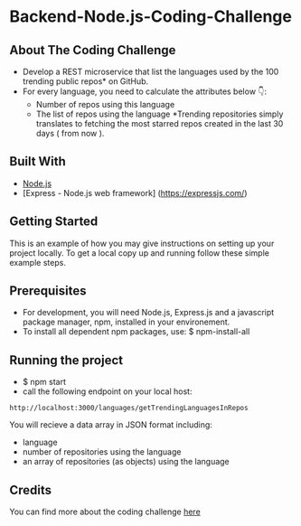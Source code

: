 # Backend-Node.js-Coding-Challenge

## About The Coding Challenge

- Develop a REST microservice that list the languages used by the 100 trending public repos* on GitHub.
- For every language, you need to calculate the attributes below 👇:
    - Number of repos using this language
    - The list of repos using the language
*Trending repositories simply translates to fetching the most starred repos created in the last 30 days ( from now ).

## Built With

* [Node.js](https://nodejs.org/en/)
* [Express - Node.js web framework] (https://expressjs.com/)


## Getting Started

This is an example of how you may give instructions on setting up your project locally.
To get a local copy up and running follow these simple example steps.


## Prerequisites

- For development, you will need Node.js, Express.js and a javascript package manager, npm, installed in your environement.
- To install all dependent npm packages, use:
  $ npm-install-all

## Running the project

- $ npm start
- call the following endpoint on your local host:

```
http://localhost:3000/languages/getTrendingLanguagesInRepos
```

You will recieve a data array in JSON format including:

- language
- number of repositories using the language
- an array of repositories (as objects) using the language


## Credits

You can find more about the coding challenge [here](https://github.com/gemography/backend-coding-challenge/blob/master/README.md)
